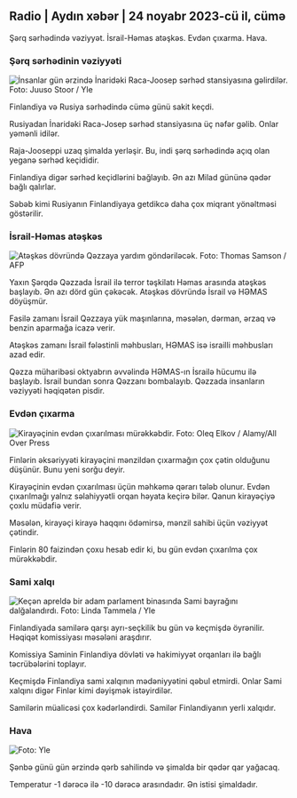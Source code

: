 ## Radio \| Aydın xəbər \| 24 noyabr 2023-cü il, cümə

Şərq sərhədində vəziyyət. İsrail-Həmas atəşkəs. Evdən çıxarma. Hava.

### Şərq sərhədinin vəziyyəti

![İnsanlar gün ərzində İnaridəki Raca-Joosep sərhəd stansiyasına gəlirdilər. Foto: Juuso Stoor / Yle](https://images.cdn.yle.fi/image/upload/c_crop,h_3368,w_5986,x_0,y_0/ar_1.777777777777777,c_fill,g_faces,h_120,h_610/prq_auto:eco/f_auto/fl_lossy/v1700827102/39-120618465608fd4818b7)

Finlandiya və Rusiya sərhədində cümə günü sakit keçdi.

Rusiyadan İnaridəki Raca-Josep sərhəd stansiyasına üç nəfər gəlib. Onlar yəmənli idilər.

Raja-Jooseppi uzaq şimalda yerləşir. Bu, indi şərq sərhədində açıq olan yeganə sərhəd keçididir.

Finlandiya digər sərhəd keçidlərini bağlayıb. Ən azı Milad gününə qədər bağlı qalırlar.

Səbəb kimi Rusiyanın Finlandiyaya getdikcə daha çox miqrant yönəltməsi göstərilir.

### İsrail-Həmas atəşkəs

![Atəşkəs dövründə Qəzzaya yardım göndəriləcək. Foto: Thomas Samson / AFP](https://images.cdn.yle.fi/image/upload/c_crop,h_2879,w_5119,x_0,y_533/ar_1.777777777777777,c_fill,g_faces,h_pr_610.q_auto:eco/f_auto/fl_lossy/v1700822253/39-120580865603d3467a7a)

Yaxın Şərqdə Qəzzada İsrail ilə terror təşkilatı Həmas arasında atəşkəs başlayıb. Ən azı dörd gün çəkəcək. Atəşkəs dövründə İsrail və HƏMAS döyüşmür.

Fasilə zamanı İsrail Qəzzaya yük maşınlarına, məsələn, dərman, ərzaq və benzin aparmağa icazə verir.

Atəşkəs zamanı İsrail fələstinli məhbusları, HƏMAS isə israilli məhbusları azad edir.

Qəzza müharibəsi oktyabrın əvvəlində HƏMAS-ın İsrailə hücumu ilə başlayıb. İsrail bundan sonra Qəzzanı bombalayıb. Qəzzada insanların vəziyyəti həqiqətən pisdir.

### Evdən çıxarma

![Kirayəçinin evdən çıxarılması mürəkkəbdir. Foto: Oleq Elkov / Alamy/All Over Press](https://images.cdn.yle.fi/image/upload/c_crop,h_3182,w_5657,x_121,y_740/ar_1.777777777777777,c_fill,g_hw/65,g_105dpr_1.0/q_auto:eco/f_auto/fl_lossy/v1698135288/39-115380264d2449083906)

Finlərin əksəriyyəti kirayəçini mənzildən çıxarmağın çox çətin olduğunu düşünür. Bunu yeni sorğu deyir.

Kirayəçinin evdən çıxarılması üçün məhkəmə qərarı tələb olunur. Evdən çıxarılmağı yalnız səlahiyyətli orqan həyata keçirə bilər. Qanun kirayəçiyə çoxlu müdafiə verir.

Məsələn, kirayəçi kirayə haqqını ödəmirsə, mənzil sahibi üçün vəziyyət çətindir.

Finlərin 80 faizindən çoxu hesab edir ki, bu gün evdən çıxarılma çox mürəkkəbdir.

### Sami xalqı

![Keçən apreldə bir adam parlament binasında Sami bayrağını dalğalandırdı. Foto: Linda Tammela / Yle](https://images.cdn.yle.fi/image/upload/c_crop,h_659,w_1173,x_0,y_133/ar_1.777777777777777,c_fill,g_faces,h_120,h_610,w/prq_auto:eco/f_auto/fl_lossy/v1693572536/39-10986686437da2797694)

Finlandiyada samilərə qarşı ayrı-seçkilik bu gün və keçmişdə öyrənilir. Həqiqət komissiyası məsələni araşdırır.

Komissiya Saminin Finlandiya dövləti və hakimiyyət orqanları ilə bağlı təcrübələrini toplayır.

Keçmişdə Finlandiya sami xalqının mədəniyyətini qəbul etmirdi. Onlar Sami xalqını digər Finlər kimi dəyişmək istəyirdilər.

Samilərin müalicəsi çox kədərləndirdi. Samilər Finlandiyanın yerli xalqıdır.

### Hava

![ Foto: Yle](https://images.cdn.yle.fi/image/upload/c_crop,h_1080,w_1919,x_0,y_0/ar_1.7777777777777777,c_fill,g_faces,h_675,w_101to/d_prq.au:eco/f_auto/fl_lossy/v1700835658/39-12063856560b12785459)

Şənbə günü gün ərzində qərb sahilində və şimalda bir qədər qar yağacaq.

Temperatur -1 dərəcə ilə -10 dərəcə arasındadır. Ən istisi şimaldadır.